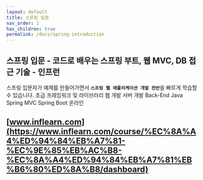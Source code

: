 ```yaml
---
layout: default
title: 스프링 입문
nav_order: 1
has_children: true
permalink: /docs/spring-introduction
---
```


## 스프링 입문 - 코드로 배우는 스프링 부트, 웹 MVC, DB 접근 기술 - 인프런

스프링 입문자가 예제를 만들어가면서 <strong>`스프링 웹 애플리케이션 개발 전반`</strong>을 빠르게 학습할 수 있습니다.
초급 프레임워크 및 라이브러리 웹 개발 서버 개발 Back-End Java Spring MVC Spring Boot 온라인

## [www.inflearn.com](https://www.inflearn.com/course/%EC%8A%A4%ED%94%84%EB%A7%81-%EC%9E%85%EB%AC%B8-%EC%8A%A4%ED%94%84%EB%A7%81%EB%B6%80%ED%8A%B8/dashboard)
